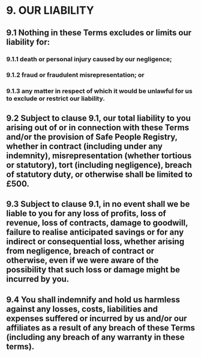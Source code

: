 # 9. OUR LIABILITY

## 9.1 Nothing in these Terms excludes or limits our liability for:

### 9.1.1 death or personal injury caused by our negligence;

### 9.1.2 fraud or fraudulent misrepresentation; or

### 9.1.3 any matter in respect of which it would be unlawful for us to exclude or restrict our liability.

## 9.2 Subject to clause 9.1, our total liability to you arising out of or in connection with these Terms and/or the provision of Safe People Registry, whether in contract (including under any indemnity), misrepresentation (whether tortious or statutory), tort (including negligence), breach of statutory duty, or otherwise shall be limited to £500.

## 9.3 Subject to clause 9.1, in no event shall we be liable to you for any loss of profits, loss of revenue, loss of contracts, damage to goodwill, failure to realise anticipated savings or for any indirect or consequential loss, whether arising from negligence, breach of contract or otherwise, even if we were aware of the possibility that such loss or damage might be incurred by you.

## 9.4 You shall indemnify and hold us harmless against any losses, costs, liabilities and expenses suffered or incurred by us and/or our affiliates as a result of any breach of these Terms (including any breach of any warranty in these terms).
